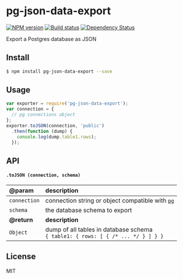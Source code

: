 pg-json-data-export
=====================

[![NPM version][npm-image]][npm-url]
[![Build status][travis-image]][travis-url]
[![Dependency Status][daviddm-image]][daviddm-url]

Export a Postgres database as JSON

## Install
```sh
$ npm install pg-json-data-export --save
```

## Usage

```js
var exporter = require('pg-json-data-export');
var connection = {
  // pg connections object
};
exporter.toJSON(connection, 'public')
  .then(function (dump) {
    console.log(dump.table1.rows);
  });
```

## API

#### `.toJSON (connection, schema)`
| @param | description
|:---|:---|
`connection` | connection string or object compatible with [`pg`](https://github.com/brianc/node-postgres)
`schema` | the database schema to export
| **@return** | **description**
`Object` | dump of all tables in database schema<br/>`{ table1: { rows: [ { /* ... */ } ] } }`

## License
MIT

[npm-image]: https://img.shields.io/npm/v/pg-json-data-export.svg?style=flat
[npm-url]: https://npmjs.org/package/pg-json-data-export
[travis-image]: https://img.shields.io/travis/tjwebb/pg-json-data-export.svg?style=flat
[travis-url]: https://travis-ci.org/tjwebb/pg-json-data-export
[daviddm-image]: http://img.shields.io/david/tjwebb/pg-json-data-export.svg?style=flat
[daviddm-url]: https://david-dm.org/tjwebb/pg-json-data-export
